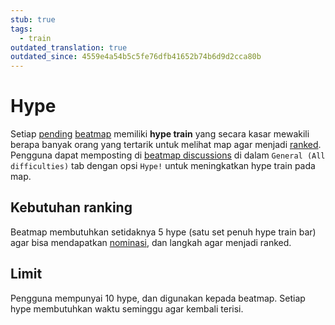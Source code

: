 ```yaml
---
stub: true
tags:
  - train
outdated_translation: true
outdated_since: 4559e4a54b5c5fe76dfb41652b74b6d9d2cca80b
---
```


# Hype

Setiap [pending](/wiki/Beatmap/Category#wip-and-pending) [beatmap](/wiki/Beatmap) memiliki **hype train** yang secara kasar mewakili berapa banyak orang yang tertarik untuk melihat map agar menjadi [ranked](/wiki/Beatmap/Category#ranked). Pengguna dapat memposting di [beatmap discussions](/wiki/Beatmap_discussion) di dalam `General (All difficulties)` tab dengan opsi `Hype!` untuk meningkatkan hype train pada map.

## Kebutuhan ranking

Beatmap membutuhkan setidaknya 5 hype (satu set penuh hype train bar) agar bisa mendapatkan [nominasi](/wiki/Beatmap_ranking_procedure#nominasi), dan langkah agar menjadi ranked.

## Limit

Pengguna mempunyai 10 hype, dan digunakan kepada beatmap. Setiap hype membutuhkan waktu seminggu agar kembali terisi.
